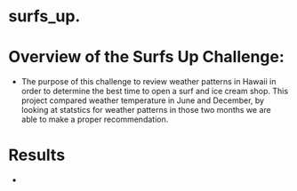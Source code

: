 # surfs_up.
# Overview of the Surfs Up Challenge:
* The purpose of this challenge to review weather patterns in Hawaii in order to determine the best time to open a surf and ice cream shop. This project compared weather temperature in June and December, by looking at statstics for weather patterns in those two months we are able to make a proper recommendation.
# Results
* 
